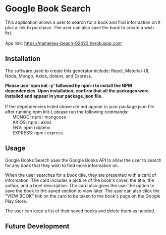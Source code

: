 # Google Book Search 
This application allows a user to search for a book and find information on it plus a link to purchase. The user can also save the book to create a wish list. 
<br>
<br>
App link:  https://nameless-beach-92423.herokuapp.com

## Installation
The software used to create this generator include: React, Material-UI, Node, Mongo, Axios, dotenv, and Express. 

**Please use 'npm init -y' followed by npm-i to install the NPM dependencies. Upon installation, confirm that all the packages were installed and appear in your package.json file.**
<br>
<br> 
If the dependencies listed above did not appear in your package.json file after running npm init-i, please run the following commands:
<br>
&nbsp;&nbsp;&nbsp;&nbsp;&nbsp;&nbsp;MONGO: npm i mongoose
<br>
&nbsp;&nbsp;&nbsp;&nbsp;&nbsp;&nbsp;AXIOS: npm i axios
<br>
&nbsp;&nbsp;&nbsp;&nbsp;&nbsp;&nbsp;ENV: npm i dotenv
<br>
&nbsp;&nbsp;&nbsp;&nbsp;&nbsp;&nbsp;EXPRESS: npm i express
<br>

## Usage
Google Books Search uses the Google Books API to allow the user to search for any book that they wish to find more information on. 

When the user searches for a book title, they are presented with a card of information. The card includes a picture of the book's cover, the title, the author, and a brief description. The card also gives the user the option to save the book to the saved section to view later. The user can also click the "VIEW BOOK" link on the card to be taken to the book's page on the Google Play Store.

The user can keep a list of their saved books and delete them as needed.


## Future Development

